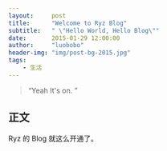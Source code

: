 ```yaml
---
layout:     post
title:      "Welcome to Ryz Blog"
subtitle:   " \"Hello World, Hello Blog\""
date:       2015-01-29 12:00:00
author:     "luobobo"
header-img: "img/post-bg-2015.jpg"
tags:
    - 生活
---
```


> “Yeah It's on. ”


## 正文

Ryz 的 Blog 就这么开通了。 
